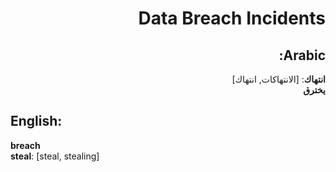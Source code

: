 <div dir="rtl">

# **Data Breach Incidents**

## **Arabic**:

**انتهاك**: [الانتهاكات, انتهاك]  
**يخترق**

</div>

## **English**:

**breach**  
**steal**: [steal, stealing]